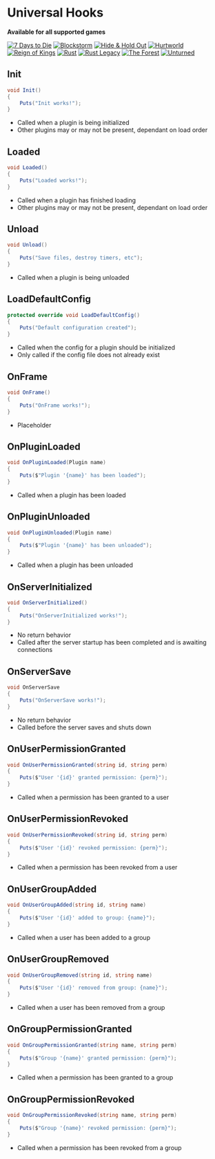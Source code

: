 # Universal Hooks

**Available for all supported games**

[![7 Days to Die](7-days-to-die/favicon-32x32.png)](/7-days-to-die/)
[![Blockstorm](blockstorm/favicon-32x32.png)](/blockstorm/)
[![Hide & Hold Out](hide-hold-out/favicon-32x32.png)](/hide-hold-out/)
[![Hurtworld](hurtworld/favicon-32x32.png)](/hurtworld/)
[![Reign of Kings](reign-of-kings/favicon-32x32.png)](/reign-of-kings/)
[![Rust](rust/favicon-32x32.png)](/rust/)
[![Rust Legacy](rust-legacy/favicon-32x32.png)](/rust-legacy/)
[![The Forest](the-forest/favicon-32x32.png)](/the-forest/)
[![Unturned](unturned/favicon-32x32.png)](/unturned/)

## Init

``` csharp
void Init()
{
    Puts("Init works!");
}
```

 * Called when a plugin is being initialized
 * Other plugins may or may not be present, dependant on load order

## Loaded

``` csharp
void Loaded()
{
    Puts("Loaded works!");
}
```

 * Called when a plugin has finished loading
 * Other plugins may or may not be present, dependant on load order

## Unload

``` csharp
void Unload()
{
    Puts("Save files, destroy timers, etc");
}
```

 * Called when a plugin is being unloaded

## LoadDefaultConfig

``` csharp
protected override void LoadDefaultConfig()
{
    Puts("Default configuration created");
}
```

 * Called when the config for a plugin should be initialized
 * Only called if the config file does not already exist

## OnFrame

``` csharp
void OnFrame()
{
    Puts("OnFrame works!");
}
```

 * Placeholder

## OnPluginLoaded

``` csharp
void OnPluginLoaded(Plugin name)
{
    Puts($"Plugin '{name}' has been loaded");
}
```

 * Called when a plugin has been loaded

## OnPluginUnloaded

``` csharp
void OnPluginUnloaded(Plugin name)
{
    Puts($"Plugin '{name}' has been unloaded");
}
```

 * Called when a plugin has been unloaded

## OnServerInitialized

``` csharp
void OnServerInitialized()
{
    Puts("OnServerInitialized works!");
}
```

 * No return behavior
 * Called after the server startup has been completed and is awaiting connections

## OnServerSave

``` csharp
void OnServerSave
{
    Puts("OnServerSave works!");
}
```

 * No return behavior
 * Called before the server saves and shuts down

## OnUserPermissionGranted

``` csharp
void OnUserPermissionGranted(string id, string perm)
{
    Puts($"User '{id}' granted permission: {perm}");
}
```

 * Called when a permission has been granted to a user

## OnUserPermissionRevoked

``` csharp
void OnUserPermissionRevoked(string id, string perm)
{
    Puts($"User '{id}' revoked permission: {perm}");
}
```

 * Called when a permission has been revoked from a user

## OnUserGroupAdded

``` csharp
void OnUserGroupAdded(string id, string name)
{
    Puts($"User '{id}' added to group: {name}");
}
```

 * Called when a user has been added to a group
 

## OnUserGroupRemoved

``` csharp
void OnUserGroupRemoved(string id, string name)
{
    Puts($"User '{id}' removed from group: {name}");
}
```

 * Called when a user has been removed from a group

## OnGroupPermissionGranted

``` csharp
void OnGroupPermissionGranted(string name, string perm)
{
    Puts($"Group '{name}' granted permission: {perm}");
}
```

 * Called when a permission has been granted to a group

## OnGroupPermissionRevoked

``` csharp
void OnGroupPermissionRevoked(string name, string perm)
{
    Puts($"Group '{name}' revoked permission: {perm}");
}
```

 * Called when a permission has been revoked from a group
